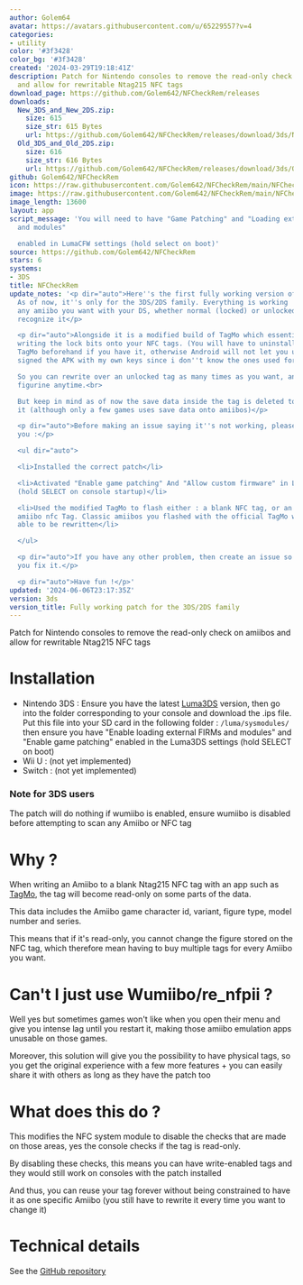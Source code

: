 ```yaml
---
author: Golem64
avatar: https://avatars.githubusercontent.com/u/65229557?v=4
categories:
- utility
color: '#3f3428'
color_bg: '#3f3428'
created: '2024-03-29T19:18:41Z'
description: Patch for Nintendo consoles to remove the read-only check on amiibos
  and allow for rewritable Ntag215 NFC tags
download_page: https://github.com/Golem642/NFCheckRem/releases
downloads:
  New_3DS_and_New_2DS.zip:
    size: 615
    size_str: 615 Bytes
    url: https://github.com/Golem642/NFCheckRem/releases/download/3ds/New_3DS_and_New_2DS.zip
  Old_3DS_and_Old_2DS.zip:
    size: 616
    size_str: 616 Bytes
    url: https://github.com/Golem642/NFCheckRem/releases/download/3ds/Old_3DS_and_Old_2DS.zip
github: Golem642/NFCheckRem
icon: https://raw.githubusercontent.com/Golem642/NFCheckRem/main/NFCheckRem.png
image: https://raw.githubusercontent.com/Golem642/NFCheckRem/main/NFCheckRem.png
image_length: 13600
layout: app
script_message: 'You will need to have "Game Patching" and "Loading external FIRMs
  and modules"

  enabled in LumaCFW settings (hold select on boot)'
source: https://github.com/Golem642/NFCheckRem
stars: 6
systems:
- 3DS
title: NFCheckRem
update_notes: '<p dir="auto">Here''s the first fully working version of the patch.
  As of now, it''s only for the 3DS/2DS family. Everything is working : You can scan
  any amiibo you want with your DS, whether normal (locked) or unlocked and it will
  recognize it</p>

  <p dir="auto">Alongside it is a modified build of TagMo which essentially disable
  writing the lock bits onto your NFC tags. (You will have to uninstall the actual
  TagMo beforehand if you have it, otherwise Android will not let you update as I
  signed the APK with my own keys since i don''t know the ones used for TagMo)<br>

  So you can rewrite over an unlocked tag as many times as you want, and change it''s
  figurine anytime.<br>

  But keep in mind as of now the save data inside the tag is deleted too if you rewrite
  it (although only a few games uses save data onto amiibos)</p>

  <p dir="auto">Before making an issue saying it''s not working, please make sure
  you :</p>

  <ul dir="auto">

  <li>Installed the correct patch</li>

  <li>Activated "Enable game patching" And "Allow custom firmware" in Luma3DS settings
  (hold SELECT on console startup)</li>

  <li>Used the modified TagMo to flash either : a blank NFC tag, or an already rewritable
  amiibo nfc Tag. Classic amiibos you flashed with the official TagMo will not be
  able to be rewritten</li>

  </ul>

  <p dir="auto">If you have any other problem, then create an issue so i can help
  you fix it.</p>

  <p dir="auto">Have fun !</p>'
updated: '2024-06-06T23:17:35Z'
version: 3ds
version_title: Fully working patch for the 3DS/2DS family
---
```

Patch for Nintendo consoles to remove the read-only check on amiibos and allow for rewritable Ntag215 NFC tags
# Installation
- Nintendo 3DS : Ensure you have the latest [Luma3DS](https://github.com/LumaTeam/Luma3DS/) version, then go into the folder corresponding to your console and download the .ips file. 
Put this file into your SD card in the following folder : `/luma/sysmodules/` then ensure you have "Enable loading external FIRMs and modules" and "Enable game patching" enabled in the Luma3DS settings (hold SELECT on boot)
- Wii U : (not yet implemented)
- Switch : (not yet implemented)
### Note for 3DS users
The patch will do nothing if wumiibo is enabled, ensure wumiibo is disabled before attempting to scan any Amiibo or NFC tag
# Why ?
When writing an Amiibo to a blank Ntag215 NFC tag with an app such as [TagMo](https://github.com/HiddenRamblings/TagMo), the tag will become read-only on some parts of the data.

This data includes the Amiibo game character id, variant, figure type, model number and series.

This means that if it's read-only, you cannot change the figure stored on the NFC tag, which therefore mean having to buy multiple tags for every Amiibo you want.
# Can't I just use Wumiibo/re_nfpii ?
Well yes but sometimes games won't like when you open their menu and give you intense lag until you restart it, making those amiibo emulation apps unusable on those games.

Moreover, this solution will give you the possibility to have physical tags, so you get the original experience with a few more features + you can easily share it with others as long as they have the patch too
# What does this do ?
This modifies the NFC system module to disable the checks that are made on those areas, yes the console checks if the tag is read-only.

By disabling these checks, this means you can have write-enabled tags and they would still work on consoles with the patch installed

And thus, you can reuse your tag forever without being constrained to have it as one specific Amiibo (you still have to rewrite it every time you want to change it)
# Technical details
See the [GitHub repository](https://github.com/Golem642/NFCheckRem)